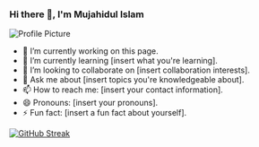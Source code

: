 ### Hi there 👋, I'm Mujahidul Islam

![Profile Picture](https://i.ibb.co/fN5TZLP/403406875-335543469229487-3029774977681859935-n.jpg)

- 🔭 I’m currently working on this page.
- 🌱 I’m currently learning [insert what you're learning].
- 👯 I’m looking to collaborate on [insert collaboration interests].
- 💬 Ask me about [insert topics you're knowledgeable about].
- 📫 How to reach me: [insert your contact information].
- 😄 Pronouns: [insert your pronouns].
- ⚡ Fun fact: [insert a fun fact about yourself].

[![GitHub Streak](https://github-readme-streak-stats.herokuapp.com?user=Mujahidul%20Islam&theme=tokyonight&border_radius=4.8&date_format=j%20M%5B%20Y%5D&card_width=505)](https://git.io/streak-stats)


